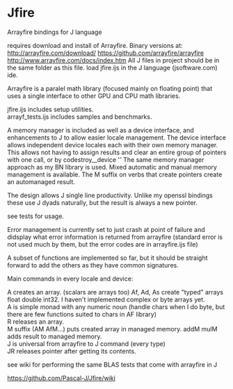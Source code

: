 # Jfire
Arrayfire bindings for J language

requires download and install of Arrayfire.  Binary versions at: http://arrayfire.com/download/
https://github.com/arrayfire/arrayfire
http://www.arrayfire.com/docs/index.htm
All J files in project should be in the same folder as this file.  load jfire.ijs in the J language (jsoftware.com) ide.

Arrayfire is a paralel math library (focused mainly on floating point) that uses a single interface to other GPU and CPU math libraries.

jfire.ijs includes setup utilities.  
arrayf_tests.ijs includes samples and benchmarks.

A memory manager is included as well as a device interface, and enhancements to J to allow easier locale management.
The device interface allows independent device locales each with their own memory manager.
This allows not having to assign results and clear an entire group of pointers with one call, or by codestroy__device ''
The same memory manager approach as my BN library is used.  Mixed automatic and manual memory management is available.
The M suffix on verbs that create pointers create an automanaged result.

The design allows J single line productivity.  Unlike my openssl bindings these use J dyads naturally, but the result is always a new pointer.

see tests for usage.

Error management is currently set to just crash at point of failure and didsplay what error information is returned from arrayfire (standard error is not used much by them, but the error codes are in arrayfire.ijs file)

A subset of functions are implemented so far, but it should be straight forward to add the others as they have common signatures.

Main commands in every locale and device:

A creates an array. (scalars are arrays too) Af, Ad, As create "typed" arrays float double int32.  I haven't implemented complex or byte arrays yet.  
A is simple monad with any numeric noun (handle chars when I do byte, but there are few functions suited to chars in AF library)  
R releases an array.  
M suffix (AM AfM...) puts created array in managed memory.  addM  mulM adds result to managed memory.  
J is universal from arrayfire to J command (every type)  
JR releases pointer after getting its contents.  

see wiki for performing the same BLAS tests that come with arrayfire in J

https://github.com/Pascal-J/Jfire/wiki
